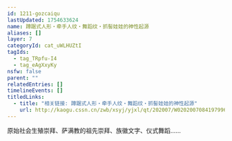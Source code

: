 ```yaml
---
id: 1211-gozcaiqu
lastUpdated: 1754633624
name: 蹲踞式人形・牵手人纹・舞蹈纹・抓髻娃娃的神性起源
aliases: []
layer: 7
categoryId: cat_uWLHUZtI
tagIds:
  - tag_TRpfu-I4
  - tag_eAgXxyKy
nsfw: false
parent: ""
relatedEntries: []
timelineEvents: []
titledLinks:
  - title: "相关链接: 蹲踞式人形・牵手人纹・舞蹈纹・抓髻娃娃的神性起源"
    url: http://kaogu.cssn.cn/zwb/xsyj/yjxl/qt/202007/W020200708419799600824.pdf
---
```


原始社会生殖崇拜、萨满教的祖先崇拜、族徽文字、仪式舞蹈……